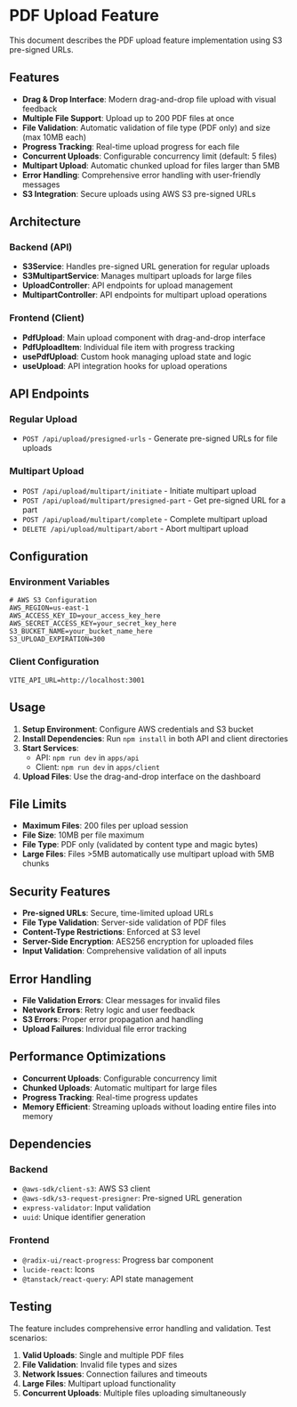 # PDF Upload Feature

This document describes the PDF upload feature implementation using S3 pre-signed URLs.

## Features

- **Drag & Drop Interface**: Modern drag-and-drop file upload with visual feedback
- **Multiple File Support**: Upload up to 200 PDF files at once
- **File Validation**: Automatic validation of file type (PDF only) and size (max 10MB each)
- **Progress Tracking**: Real-time upload progress for each file
- **Concurrent Uploads**: Configurable concurrency limit (default: 5 files)
- **Multipart Upload**: Automatic chunked upload for files larger than 5MB
- **Error Handling**: Comprehensive error handling with user-friendly messages
- **S3 Integration**: Secure uploads using AWS S3 pre-signed URLs

## Architecture

### Backend (API)

- **S3Service**: Handles pre-signed URL generation for regular uploads
- **S3MultipartService**: Manages multipart uploads for large files
- **UploadController**: API endpoints for upload management
- **MultipartController**: API endpoints for multipart upload operations

### Frontend (Client)

- **PdfUpload**: Main upload component with drag-and-drop interface
- **PdfUploadItem**: Individual file item with progress tracking
- **usePdfUpload**: Custom hook managing upload state and logic
- **useUpload**: API integration hooks for upload operations

## API Endpoints

### Regular Upload
- `POST /api/upload/presigned-urls` - Generate pre-signed URLs for file uploads

### Multipart Upload
- `POST /api/upload/multipart/initiate` - Initiate multipart upload
- `POST /api/upload/multipart/presigned-part` - Get pre-signed URL for a part
- `POST /api/upload/multipart/complete` - Complete multipart upload
- `DELETE /api/upload/multipart/abort` - Abort multipart upload

## Configuration

### Environment Variables

```env
# AWS S3 Configuration
AWS_REGION=us-east-1
AWS_ACCESS_KEY_ID=your_access_key_here
AWS_SECRET_ACCESS_KEY=your_secret_key_here
S3_BUCKET_NAME=your_bucket_name_here
S3_UPLOAD_EXPIRATION=300
```

### Client Configuration

```env
VITE_API_URL=http://localhost:3001
```

## Usage

1. **Setup Environment**: Configure AWS credentials and S3 bucket
2. **Install Dependencies**: Run `npm install` in both API and client directories
3. **Start Services**: 
   - API: `npm run dev` in `apps/api`
   - Client: `npm run dev` in `apps/client`
4. **Upload Files**: Use the drag-and-drop interface on the dashboard

## File Limits

- **Maximum Files**: 200 files per upload session
- **File Size**: 10MB per file maximum
- **File Type**: PDF only (validated by content type and magic bytes)
- **Large Files**: Files >5MB automatically use multipart upload with 5MB chunks

## Security Features

- **Pre-signed URLs**: Secure, time-limited upload URLs
- **File Type Validation**: Server-side validation of PDF files
- **Content-Type Restrictions**: Enforced at S3 level
- **Server-Side Encryption**: AES256 encryption for uploaded files
- **Input Validation**: Comprehensive validation of all inputs

## Error Handling

- **File Validation Errors**: Clear messages for invalid files
- **Network Errors**: Retry logic and user feedback
- **S3 Errors**: Proper error propagation and handling
- **Upload Failures**: Individual file error tracking

## Performance Optimizations

- **Concurrent Uploads**: Configurable concurrency limit
- **Chunked Uploads**: Automatic multipart for large files
- **Progress Tracking**: Real-time progress updates
- **Memory Efficient**: Streaming uploads without loading entire files into memory

## Dependencies

### Backend
- `@aws-sdk/client-s3`: AWS S3 client
- `@aws-sdk/s3-request-presigner`: Pre-signed URL generation
- `express-validator`: Input validation
- `uuid`: Unique identifier generation

### Frontend
- `@radix-ui/react-progress`: Progress bar component
- `lucide-react`: Icons
- `@tanstack/react-query`: API state management

## Testing

The feature includes comprehensive error handling and validation. Test scenarios:

1. **Valid Uploads**: Single and multiple PDF files
2. **File Validation**: Invalid file types and sizes
3. **Network Issues**: Connection failures and timeouts
4. **Large Files**: Multipart upload functionality
5. **Concurrent Uploads**: Multiple files uploading simultaneously
